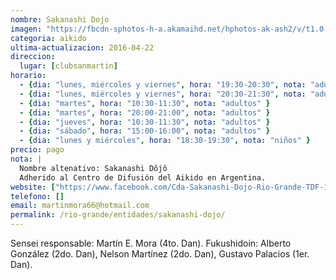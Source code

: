 ```yaml
---
nombre: Sakanashi Dojo
imagen: "https://fbcdn-sphotos-h-a.akamaihd.net/hphotos-ak-ash2/v/t1.0-9/1966675_1533871636851220_8717087504113144663_n.jpg?oh=776b7b008e510c9f00db7344d098f787&oe=57B07455&__gda__=1467467609_6d0f38c3819a87f731f8b350c7bff934"
categoria: aikido
ultima-actualizacion: 2016-04-22
direccion: 
  lugar: [clubsanmartin]
horario: 
  - {dia: "lunes, miércoles y viernes", hora: "19:30-20:30", nota: "adultos" }
  - {dia: "lunes, miércoles y viernes", hora: "20:30-21:30", nota: "adultos" }
  - {dia: "martes", hora: "10:30-11:30", nota: "adultos" }
  - {dia: "martes", hora: "20:00-21:00", nota: "adultos" }
  - {dia: "jueves", hora: "10:30-11:30", nota: "adultos" }
  - {dia: "sábado", hora: "15:00-16:00", nota: "adultos" }
  - {dia: "lunes y miércoles", hora: "18:30-19:30", nota: "niños" }
precio: pago
nota: | 
  Nombre altenativo: Sakanashi Dôjô
  Adherido al Centro de Difusión del Aikido en Argentina.
website: ["https://www.facebook.com/Cda-Sakanashi-Dojo-Rio-Grande-TDF-1533868230184894/"]
telefono: []
email: martinmora66@hotmail.com
permalink: /rio-grande/entidades/sakanashi-dojo/
---
```


Sensei responsable: Martín E. Mora (4to. Dan). Fukushidoin: Alberto González (2do. Dan), Nelson Martínez (2do. Dan), Gustavo Palacios (1er. Dan).